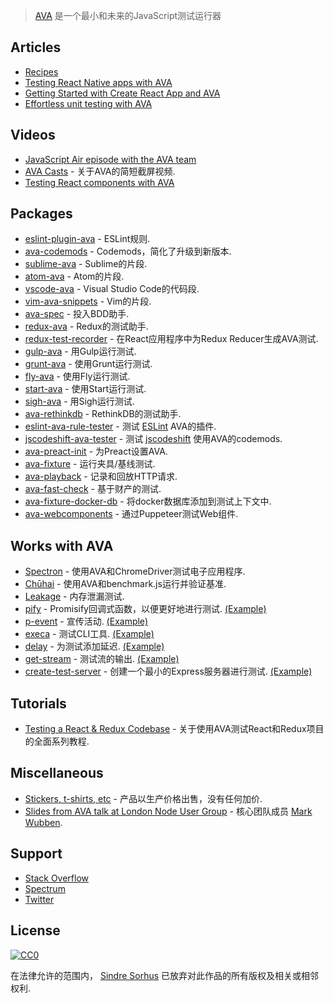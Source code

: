 <div class="github-widget" data-repo="avajs/awesome-ava"></div>

> [AVA](https://ava.li) 是一个最小和未来的JavaScript测试运行器





## Articles

- [Recipes](https://github.com/avajs/ava/tree/master/docs/recipes)
- [Testing React Native apps with AVA](https://shift.infinite.red/testing-the-bejeezus-out-of-react-native-apps-with-ava-330f51f8f6c3)
- [Getting Started with Create React App and AVA](https://semaphoreci.com/community/tutorials/getting-started-with-create-react-app-and-ava)
- [Effortless unit testing with AVA](https://wecodetheweb.com/2016/04/19/effortless-unit-testing-with-ava/)


## Videos

- [JavaScript Air episode with the AVA team](http://jsair.io/ava)
- [AVA Casts](http://avacasts.com) - 关于AVA的简短截屏视频.
- [Testing React components with AVA](https://www.youtube.com/watch?v=RxLW6-3dk5A)


## Packages

- [eslint-plugin-ava](https://github.com/avajs/eslint-plugin-ava) -  ESLint规则.
- [ava-codemods](https://github.com/jamestalmage/ava-codemods) -  Codemods，简化了升级到新版本.
- [sublime-ava](https://github.com/avajs/sublime-ava) -  Sublime的片段.
- [atom-ava](https://github.com/avajs/atom-ava) -  Atom的片段.
- [vscode-ava](https://github.com/samverschueren/vscode-ava) -  Visual Studio Code的代码段.
- [vim-ava-snippets](https://github.com/ahmedelgabri/vim-ava-snippets) -  Vim的片段.
- [ava-spec](https://github.com/sheerun/ava-spec) - 投入BDD助手.
- [redux-ava](https://github.com/sotojuan/redux-ava) -  Redux的测试助手.
- [redux-test-recorder](https://github.com/conorhastings/redux-test-recorder) - 在React应用程序中为Redux Reducer生成AVA测试.
- [gulp-ava](https://github.com/avajs/gulp-ava) - 用Gulp运行测试.
- [grunt-ava](https://github.com/avajs/grunt-ava) - 使用Grunt运行测试.
- [fly-ava](https://github.com/pine/fly-ava) - 使用Fly运行测试.
- [start-ava](https://github.com/start-runner/ava) - 使用Start运行测试.
- [sigh-ava](https://github.com/unlight/sigh-ava) - 用Sigh运行测试.
- [ava-rethinkdb](https://github.com/rrdelaney/ava-rethinkdb) -  RethinkDB的测试助手.
- [eslint-ava-rule-tester](https://github.com/jfmengels/eslint-ava-rule-tester) - 测试 [ESLint](https://github.com/eslint/eslint) AVA的插件.
- [jscodeshift-ava-tester](https://github.com/jfmengels/jscodeshift-ava-tester) - 测试 [jscodeshift](https://github.com/facebook/jscodeshift) 使用AVA的codemods.
- [ava-preact-init](https://github.com/avajs/ava-preact-init) - 为Preact设置AVA.
- [ava-fixture](https://github.com/unional/ava-fixture) - 运行夹具/基线测试.
- [ava-playback](https://github.com/dempfi/ava-playback) - 记录和回放HTTP请求.
- [ava-fast-check](https://github.com/dubzzz/ava-fast-check) - 基于财产的测试.
- [ava-fixture-docker-db](https://github.com/cdaringe/ava-fixture-docker-db) - 将docker数据库添加到测试上下文中.
- [ava-webcomponents](https://github.com/Wildhoney/ava-webcomponents) - 通过Puppeteer测试Web组件.


## Works with AVA

- [Spectron](https://github.com/electron/spectron#with-ava) - 使用AVA和ChromeDriver测试电子应用程序.
- [Chūhai](https://github.com/Hypercubed/chuhai) - 使用AVA和benchmark.js运行并验证基准.
- [Leakage](https://github.com/andywer/leakage#usage-with-ava--tape) - 内存泄漏测试.
- [pify](https://github.com/sindresorhus/pify) -  Promisify回调式函数，以便更好地进行测试. [(Example)](https://github.com/sindresorhus/registry-url/blob/eb1f0e01722208366c9199b96235fd043ec162ae/test.js#L6)
- [p-event](https://github.com/sindresorhus/p-event) - 宣传活动. [(Example)](https://github.com/sindresorhus/gulp-debug/blob/4db5871594742a346d17aa9b34f43c87d4e54934/test.js#L42-L44)
- [execa](https://github.com/sindresorhus/execa) - 测试CLI工具. [(Example)](https://github.com/sindresorhus/active-win-cli/blob/d01813762b304102d1fee147855481e9f38c8517/test.js#L5-L6)
- [delay](https://github.com/sindresorhus/delay) - 为测试添加延迟. [(Example)](https://github.com/sindresorhus/p-queue/blob/a3a5cadefc2b54269f4939bb34e8dc180c3bd800/test.js#L39)
- [get-stream](https://github.com/sindresorhus/get-stream) - 测试流的输出. [(Example)](https://github.com/sindresorhus/ora/blob/4ceeedd51795bb88a8033229d198e70cd8a2aff7/test.js#L33-L35)
- [create-test-server](https://github.com/lukechilds/create-test-server) - 创建一个最小的Express服务器进行测试. [(Example)](https://github.com/lukechilds/clone-response/blob/11f5870e4e1b039e2d9a8f1f72d45fd1b9706bf3/test/clone-response.js)


## Tutorials

- [Testing a React & Redux Codebase](http://silvenon.com/testing-react-and-redux/) - 关于使用AVA测试React和Redux项目的全面系列教程.


## Miscellaneous

- [Stickers, t-shirts, etc](https://www.redbubble.com/people/sindresorhus/works/30330590-ava-logo) - 产品以生产价格出售，没有任何加价.
- [Slides from AVA talk at London Node User Group](https://speakerdeck.com/novemberborn/ava-at-lnug) - 核心团队成员 [Mark Wubben](https://github.com/novemberborn).


## Support

- [Stack Overflow](https://stackoverflow.com/questions/tagged/ava)
- [Spectrum](https://spectrum.chat/ava)
- [Twitter](https://twitter.com/ava__js)


## License

[![CC0](http://mirrors.creativecommons.org/presskit/buttons/88x31/svg/cc-zero.svg)](https://creativecommons.org/publicdomain/zero/1.0/)

在法律允许的范围内， [Sindre Sorhus](http://sindresorhus.com) 已放弃对此作品的所有版权及相关或相邻权利.
